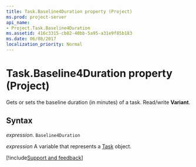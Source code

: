 ```yaml
---
title: Task.Baseline4Duration property (Project)
ms.prod: project-server
api_name:
- Project.Task.Baseline4Duration
ms.assetid: 416c3315-cb82-40bb-5a95-a31e9f85b183
ms.date: 06/08/2017
localization_priority: Normal
---
```



# Task.Baseline4Duration property (Project)

Gets or sets the baseline duration (in minutes) of a task. Read/write  **Variant**.


## Syntax

_expression_. `Baseline4Duration`

_expression_ A variable that represents a [Task](./Project.Task.md) object.

[!include[Support and feedback](~/includes/feedback-boilerplate.md)]